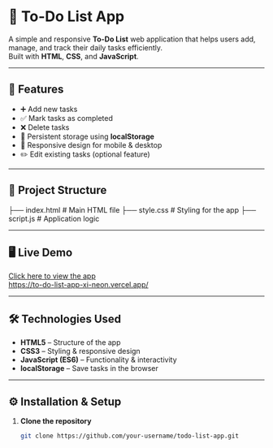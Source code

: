 # 📝 To-Do List App

A simple and responsive **To-Do List** web application that helps users add, manage, and track their daily tasks efficiently.  
Built with **HTML**, **CSS**, and **JavaScript**.

---

## 🚀 Features
- ➕ Add new tasks
- ✅ Mark tasks as completed
- ❌ Delete tasks
- 💾 Persistent storage using **localStorage**
- 📱 Responsive design for mobile & desktop
- ✏️ Edit existing tasks (optional feature)

---

## 📂 Project Structure
├── index.html # Main HTML file
├── style.css # Styling for the app
├── script.js # Application logic


---

## 🖥️ Live Demo
[Click here to view the app](#)  
https://to-do-list-app-xi-neon.vercel.app/

---

## 🛠️ Technologies Used
- **HTML5** – Structure of the app
- **CSS3** – Styling & responsive design
- **JavaScript (ES6)** – Functionality & interactivity
- **localStorage** – Save tasks in the browser

---

## ⚙️ Installation & Setup
1. **Clone the repository**
   ```bash
   git clone https://github.com/your-username/todo-list-app.git

